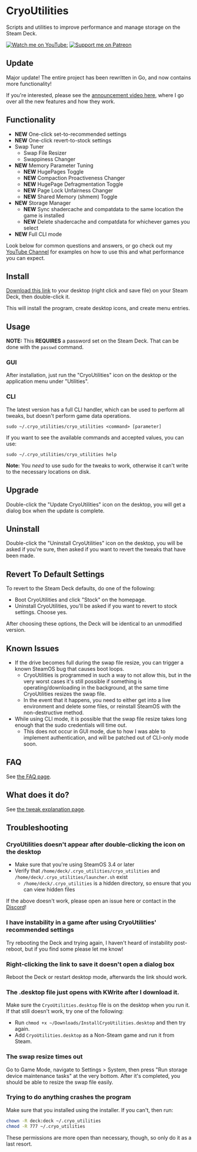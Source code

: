 # CryoUtilities

Scripts and utilities to improve performance and manage storage on the Steam Deck.

[![Watch me on YouTube:](https://img.shields.io/youtube/channel/subscribers/UCJ2wc4hCWI8bEki48Zv45fQ?color=%23FF0000&label=Subscribe%20on%20YouTube&style=flat-square)](https://www.youtube.com/@cryobyte33) [![Support me on Patreon](https://img.shields.io/endpoint.svg?url=https%3A%2F%2Fshieldsio-patreon.vercel.app%2Fapi%3Fusername%3Dcryobyte33%26type%3Dpatrons&style=flat)](https://patreon.com/cryobyte33)

## Update

Major update! The entire project has been rewritten in Go, and now contains more functionality!

If you're interested, please see the [announcement video here](https://youtu.be/C9EjXYZUqUs), where I go over all the
new features and how they work.

## Functionality

* **NEW** One-click set-to-recommended settings
* **NEW** One-click revert-to-stock settings
* Swap Tuner
    * Swap File Resizer
    * Swappiness Changer
* **NEW** Memory Parameter Tuning
    * **NEW** HugePages Toggle
    * **NEW** Compaction Proactiveness Changer
    * **NEW** HugePage Defragmentation Toggle
    * **NEW** Page Lock Unfairness Changer
    * **NEW** Shared Memory (shmem) Toggle
* **NEW** Storage Manager
    * **NEW** Sync shadercache and compatdata to the same location the game is installed
    * **NEW** Delete shadercache and compatdata for whichever games you select
* **NEW** Full CLI mode

Look below for common questions and answers, or go check out my [YouTube Channel](https://www.youtube.com/@cryobyte33)
for examples on how to use this and what performance you can expect.

## Install

[Download this link](https://raw.githubusercontent.com/CryoByte33/steam-deck-utilities/main/InstallCryoUtilities.desktop)
to your desktop (right click and save file) on your Steam Deck, then double-click it.

This will install the program, create desktop icons, and create menu entries.

## Usage

**NOTE:** This **REQUIRES** a password set on the Steam Deck. That can be done with the `passwd` command.

### GUI

After installation, just run the "CryoUtilities" icon on the desktop or the application menu under "Utilities".

### CLI

The latest version has a full CLI handler, which can be used to perform all tweaks, but doesn't perform game data
operations.

```
sudo ~/.cryo_utilities/cryo_utilities <command> [parameter]
```

If you want to see the available commands and accepted values, you can use:

```
sudo ~/.cryo_utilities/cryo_utilities help
```

**Note:** You _need_ to use sudo for the tweaks to work, otherwise it can't write to the necessary locations on disk.

## Upgrade

Double-click the "Update CryoUtilities" icon on the desktop, you will get a dialog box when the update is complete.

## Uninstall

Double-click the "Uninstall CryoUtilities" icon on the desktop, you will be asked if you're sure, then asked if you want
to revert the tweaks that have been made.

## Revert To Default Settings

To revert to the Steam Deck defaults, do one of the following:

* Boot CryoUtilities and click "Stock" on the homepage.
* Uninstall CryoUtilities, you'll be asked if you want to revert to stock settings. Choose yes.

After choosing these options, the Deck will be identical to an unmodified version.

## Known Issues

* If the drive becomes full during the swap file resize, you can trigger a known SteamOS bug that causes boot loops.
    * CryoUtilities is programmed in such a way to not allow this, but in the very worst cases it's still possible if
      something is operating/downloading in the background, at the same time CryoUtilities resizes the swap file.
    * In the event that it happens, you need to either get into a live environment and delete some files, or reinstall
      SteamOS with the non-destructive method.
* While using CLI mode, it is possible that the swap file resize takes long enough that the sudo credentials will time
  out.
    * This does not occur in GUI mode, due to how I was able to implement authentication, and will be patched out of
      CLI-only mode soon.

## FAQ

See [the FAQ page](https://github.com/CryoByte33/steam-deck-utilities/blob/main/docs/faq.md).

## What does it do?

See [the tweak explanation page](https://github.com/CryoByte33/steam-deck-utilities/blob/main/docs/tweak-explanation.md).

## Troubleshooting

### CryoUtilities doesn't appear after double-clicking the icon on the desktop

* Make sure that you're using SteamOS 3.4 or later
* Verify that `/home/deck/.cryo_utilities/cryo_utilities` and `/home/deck/.cryo_utilities/launcher.sh` exist
    * `/home/deck/.cryo_utilities` is a hidden directory, so ensure that you can view hidden files

If the above doesn't work, please open an issue here or contact in the [Discord](https://discord.gg/ySe8WGVNPv)!

### I have instability in a game after using CryoUtilities' recommended settings

Try rebooting the Deck and trying again, I haven't heard of instability post-reboot, but if you find some please let
me know!

### Right-clicking the link to save it doesn't open a dialog box

Reboot the Deck or restart desktop mode, afterwards the link should work.

### The .desktop file just opens with KWrite after I download it.

Make sure the `CryoUtilities.desktop` file is on the desktop when you run it. If that still doesn't work, try one of the
following:

* Run `chmod +x ~/Downloads/InstallCryoUtilities.desktop` and then try again.
* Add `CryoUtilities.desktop` as a Non-Steam game and run it from Steam.

### The swap resize times out

Go to Game Mode, navigate to Settings > System, then press "Run storage device maintenance tasks" at the very bottom.
After it's completed, you should be able to resize the swap file easily.

### Trying to do anything crashes the program

Make sure that you installed using the installer. If you can't, then run:

```bash
chown -R deck:deck ~/.cryo_utilities
chmod -R 777 ~/.cryo_utilities
```

These permissions are more open than necessary, though, so only do it as a last resort.

